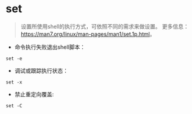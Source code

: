 # set

> 设置所使用shell的执行方式，可依照不同的需求来做设置。
> 更多信息： <https://man7.org/linux/man-pages/man1/set.1p.html>。

- 命令执行失败退出shell脚本：

`set -e`

- 调试或跟踪执行状态：

`set -x`

- 禁止重定向覆盖:

`set -C`

